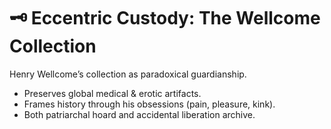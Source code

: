 # 🗝 Eccentric Custody: The Wellcome Collection
Henry Wellcome’s collection as paradoxical guardianship.
- Preserves global medical & erotic artifacts.
- Frames history through his obsessions (pain, pleasure, kink).
- Both patriarchal hoard and accidental liberation archive.
